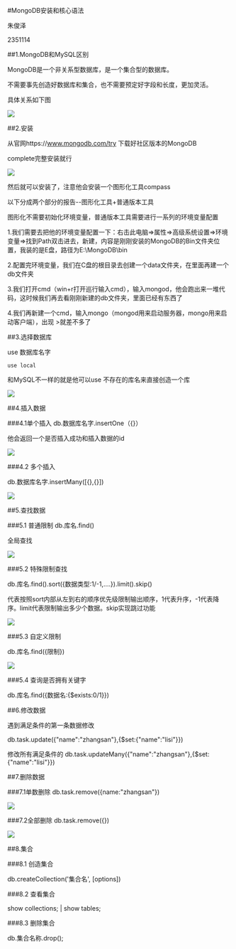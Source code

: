 #MongoDB安装和核心语法

朱俊泽

2351114

##1.MongoDB和MySQL区别

MongoDB是一个非关系型数据库，是一个集合型的数据库。

不需要事先创造好数据库和集合，也不需要预定好字段和长度，更加灵活。

具体关系如下图

![](https://cdn.jsdelivr.net/gh/tj-messi/picture/1726384595943.png)

##2.安装

从官网https://www.mongodb.com/try 下载好社区版本的MongoDB

complete完整安装就行

![](https://cdn.jsdelivr.net/gh/tj-messi/picture/1726390558613.png)

然后就可以安装了，注意他会安装一个图形化工具compass

以下分成两个部分的报告--图形化工具+普通版本工具

图形化不需要初始化环境变量，普通版本工具需要进行一系列的环境变量配置

1.我们需要去把他的环境变量配置一下：右击此电脑=>属性=>高级系统设置=>环境变量=>找到Path双击进去，新建，内容是刚刚安装的MongoDB的Bin文件夹位置，我装的是E盘，路径为E:\MongoDB\bin

2.配置完环境变量，我们在C盘的根目录去创建一个data文件夹，在里面再建一个db文件夹

3.我们打开cmd（win+r打开巡行输入cmd），输入mongod，他会跑出来一堆代码，这时候我们再去看刚刚新建的db文件夹，里面已经有东西了

4.我们再新建一个cmd，输入mongo（mongod用来启动服务器，mongo用来启动客户端），出现 >就差不多了

##3.选择数据库

use 数据库名字

	use local

和MySQL不一样的就是他可以use 不存在的库名来直接创造一个库

![](https://cdn.jsdelivr.net/gh/tj-messi/picture/1726392646127.png)


##4.插入数据

###4.1单个插入
db.数据库名字.insertOne（{}）

他会返回一个是否插入成功和插入数据的id

![](https://cdn.jsdelivr.net/gh/tj-messi/picture/1726393181910.png)

###4.2 多个插入

db.数据库名字.insertMany([{},{}])

![](https://cdn.jsdelivr.net/gh/tj-messi/picture/1726393419272.png)

##5.查找数据

###5.1 普通限制
db.库名.find()

全局查找

![](https://cdn.jsdelivr.net/gh/tj-messi/picture/1726393251305.png)

###5.2 特殊限制查找

db.库名.find().sort({数据类型:1/-1,....}).limit().skip()

代表按照sort内部从左到右的顺序优先级限制输出顺序，1代表升序，-1代表降序。limit代表限制输出多少个数据。skip实现跳过功能

![](https://cdn.jsdelivr.net/gh/tj-messi/picture/1726393633325.png)

###5.3 自定义限制

db.库名.find({限制})

![](https://cdn.jsdelivr.net/gh/tj-messi/picture/1726393738635.png)

###5.4 查询是否拥有关键字

db.库名.find({数据名:{$exists:0/1}})

##6.修改数据

遇到满足条件的第一条数据修改

db.task.update({"name":"zhangsan"},{$set:{"name":"lisi"}})

修改所有满足条件的
db.task.updateMany({"name":"zhangsan"},{$set:{"name":"lisi"}})

##7.删除数据

###7.1单数删除
db.task.remove({name:"zhangsan"})

![](https://cdn.jsdelivr.net/gh/tj-messi/picture/1726394098885.png)

###7.2全部删除
db.task.remove({})

![](https://cdn.jsdelivr.net/gh/tj-messi/picture/1726394130549.png)

##8.集合

###8.1 创造集合

db.createCollection('集合名', [options])

###8.2 查看集合

show collections; | show tables;

###8.3 删除集合

db.集合名称.drop();